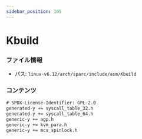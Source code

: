 ```yaml
---
sidebar_position: 105
---
```

# Kbuild

### ファイル情報

- パス: `linux-v6.12/arch/sparc/include/asm/Kbuild`

### コンテンツ

```txt
# SPDX-License-Identifier: GPL-2.0
generated-y += syscall_table_32.h
generated-y += syscall_table_64.h
generic-y += agp.h
generic-y += kvm_para.h
generic-y += mcs_spinlock.h

```
